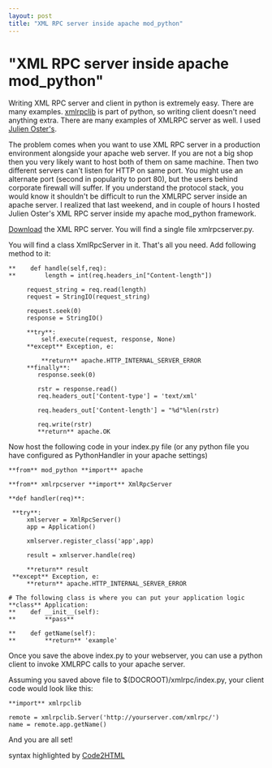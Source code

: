 ```yaml
---
layout: post
title: "XML RPC server inside apache mod_python"
---
```

"XML RPC server inside apache mod_python"
===
Writing XML RPC server and client in python is extremely easy. There are many examples. [xmlrpclib][0] is part of python, so writing client doesn't need anything extra. There are many examples of XMLRPC server as well. I used [Julien Oster's][1].  
  
The problem comes when you want to use XML RPC server in a production environment alongside your apache web server. If you are not a big shop then you very likely want to host both of them on same machine. Then two different servers can't listen for HTTP on same port. You might use an alternate port (second in popularity to port 80), but the users behind corporate firewall will suffer. If you understand the protocol stack, you would know it shouldn't be difficult to run the XMLRPC server inside an apache server. I realized that last weekend, and in couple of hours I hosted Julien Oster's XML RPC server inside my apache mod\_python framework.  
  
[Download][1] the XML RPC server. You will find a single file xmlrpcserver.py.  
  
You will find a class XmlRpcServer in it. That's all you need. Add following method to it:  

    **    def handle(self,req):  
    **        length = int(req.headers_in["Content-length"])  
      
         request_string = req.read(length)  
         request = StringIO(request_string)  
      
         request.seek(0)  
         response = StringIO()  
      
         **try**:  
             self.execute(request, response, None)  
         **except** Exception, e:  
      
             **return** apache.HTTP_INTERNAL_SERVER_ERROR  
         **finally**:  
            response.seek(0)  
      
            rstr = response.read()  
            req.headers_out['Content-type'] = 'text/xml'  
      
            req.headers_out['Content-length'] = "%d"%len(rstr)  
      
            req.write(rstr)  
            **return** apache.OK   
    

  
Now host the following code in your index.py file (or any python file you have configured as PythonHandler in your apache settings)  

      
    **from** mod_python **import** apache  
      
    **from** xmlrpcserver **import** XmlRpcServer  
       
    **def handler(req)**:  
      
     **try**:  
         xmlserver = XmlRpcServer()  
         app = Application()  
      
         xmlserver.register_class('app',app)  
               
         result = xmlserver.handle(req)  
      
         **return** result  
     **except** Exception, e:  
         **return** apache.HTTP_INTERNAL_SERVER_ERROR  
      
    # The following class is where you can put your application logic  
    **class** Application:  
    **    def __init__(self):  
    **        **pass**  
      
    **    def getName(self):  
    **        **return** 'example'  
    

  
Once you save the above index.py to your webserver, you can use a python client to invoke XMLRPC calls to your apache server.  
  
Assuming you saved above file to $(DOCROOT)/xmlrpc/index.py, your client code would look like this:  

    **import** xmlrpclib  
      
    remote = xmlrpclib.Server('http://yourserver.com/xmlrpc/')  
    name = remote.app.getName()  
    

  
  
And you are all set!  
  
syntax highlighted by [Code2HTML][2]

[0]: http://docs.python.org/lib/module-xmlrpclib.html
[1]: http://www.julien-oster.de/projects/xmlrpcserver/
[2]: http://www.palfrader.org/code2html
